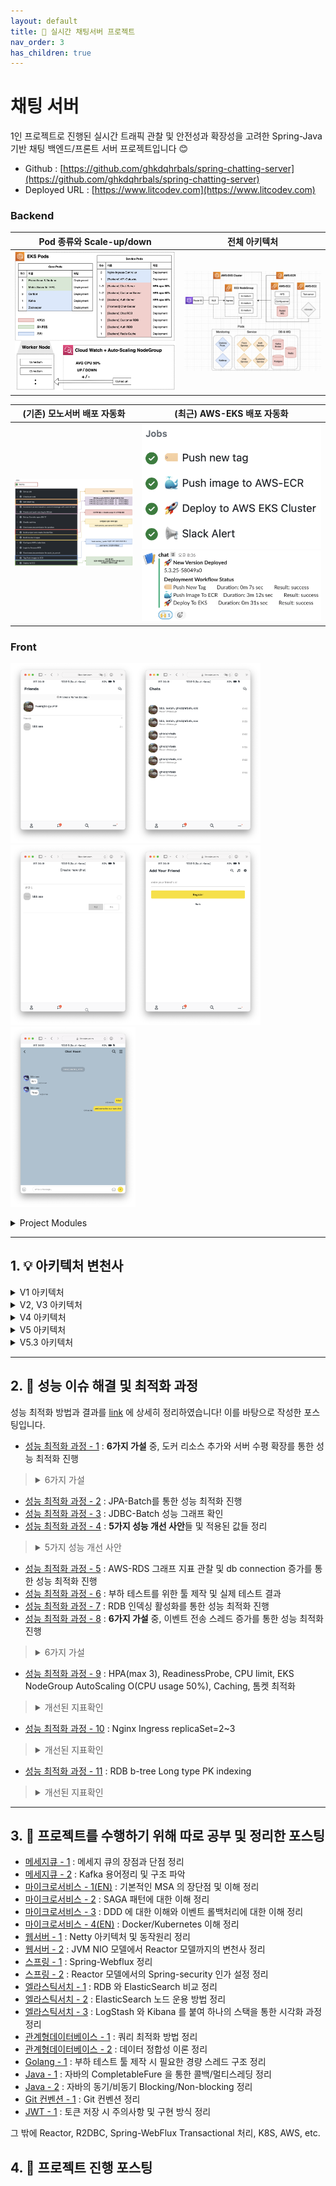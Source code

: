```yaml
---
layout: default
title: 📌 실시간 채팅서버 프로젝트
nav_order: 3
has_children: true
---
```


# **채팅 서버**
1인 프로젝트로 진행된 실시간 트래픽 관찰 및 안전성과 확장성을 고려한 Spring-Java 기반 채팅 백엔드/프론트 서버 프로젝트입니다 😊

* Github : [https://github.com/ghkdqhrbals/spring-chatting-server](https://github.com/ghkdqhrbals/spring-chatting-server)
* Deployed URL : [https://www.litcodev.com](https://www.litcodev.com)

### Backend

| Pod 종류와 Scale-up/down | 전체 아키텍처 | 
|--|--|
| ![pods](../../assets/chat/archtecture/pods.png) | ![architecture](../../assets/chat/archtecture/arc.png) |

| (기존) 모노서버 배포 자동화 | (최근) AWS-EKS 배포 자동화 | 
|--|--|
| ![monodeploy](../../assets/chat/archtecture/monodeploy.png) | ![multijob](../../assets/chat/archtecture/multijob.png) ![slack](../../assets/chat/archtecture/slack.png) |

### Front

<img src="../../assets/chat/1.png" alt="Image 1" width="200"><img src="../../assets/chat/2.png" alt="Image 2" width="200"><img src="../../assets/chat/3.png" alt="Image 3" width="200"><img src="../../assets/chat/4.png" alt="Image 4" width="200"><img src="../../assets/chat/5.png" alt="Image 5" width="200">

<details><summary> Project Modules </summary><div markdown="1">

1. `common-dto` : 에러 처리와 다양한 변수 및 dto들을 관리하는 모듈입니다.
2. `gateway-service` : Netty, (Spring-Cloud-Gateway) 통합 백엔드 엔트리를 제공하는 게이트웨이로써 JWT 토큰 검증 및 유저권한에 따라 백엔드에 엑세스를 허가해주는 모듈입니다.
3. `config-service` : 여러 설정파일들을 rabbitMQ와 actuator로 여러 서버에 전파하는 역할을 수행합니다.
4. `discovery-service` : Eureka 서버로 `gateway-service` 에게 로드밸런싱을 위한 서버 url 리스트를 반환해주는 역할을 수행합니다.
5. `docker-elk` : `엘라스틱 서치` + `로그 스태시` + `키바나` 를 병합하여 도커라이징 된 라이브러리로, `Kafka` 의 newUser 토픽을 읽어와 인덱스에 저장 및 그래프화 하는 모듈입니다.
6. `인증서버` : Undertow, JWT 토큰 발급 및 `채팅서버`와 `고객서버`에 유저 추가 이벤트를 Saga Orchestration 방식으로 전파하는 역할을 수행합니다.
7. `채팅서버` : Tomcat, 채팅서비스를 제공하는 서버입니다.
8. `고객서버` : Tomcat, 사용자의 계좌를 관리하는 서버입니다.
9. `주문서버` : (**Not set**) 사용자의 상품주문을 관리하는 서버입니다.
10. `상품서버` : (**Not set**) 상품목록을 관리하는 서버입니다.
11. `kafkaMQ` : `인증서버`, `고객서버`, `주문서버` 가 유저정보를 서로 전파받을 떄 사용됩니다. 또한 RDB 의 Backup를 생성할 때 사용되며 ELK 의 통계를 만들때 사용되는 백본망입니다.
12. `rabbitMQ` : Actuator 에 설정파일들을 실시간으로 전파할 떄 사용되는 메세지큐입니다.
13. `nginx` : (deprecated)
14. `Redis` : 이벤트 전송 상태를 저장할 때 사용하는 DB입니다.
15. `RDB` : (Postgres) AWS-RDS 및 localDB 를 사용하며, 주요서비스들의 데이터들을 저장합니다.

</div></details>


-----

## 1.  💡 아키텍처 변천사

<details><summary> V1 아키텍처 </summary><div markdown="1">

![img](../../assets/img/kafka/kafkaVersion.png)

</div></details>

<details><summary> V2, V3 아키텍처 </summary><div markdown="1">

![img](../../assets/img/es/final.png)

</div></details>

<details><summary> V4 아키텍처 </summary><div markdown="1">

![img](../../assets/img/msa/v3.1.0.png)

</div></details>

<details><summary> V5 아키텍처 </summary><div markdown="1">

![image](../../assets/img/msa/12.svg)

</div></details>


<details><summary> V5.3 아키텍처 </summary><div markdown="1">

<img width="880" alt="스크린샷 2023-12-15 오후 12 31 41" src="https://github.com/ghkdqhrbals/spring-chatting-server/assets/29156882/2652be5a-2d1c-4a7b-957b-d69aaa21007e">

</div></details>

------

## 2.  🔨 성능 이슈 해결 및 최적화 과정

성능 최적화 방법과 결과를 [link](https://github.com/ghkdqhrbals/spring-chatting-server/issues?q=is%3Aissue+label%3A%22feature%3A+performance%22+) 에 상세히 정리하였습니다! 이를 바탕으로 작성한 포스팅입니다. 

* [성능 최적화 과정 - 1](https://ghkdqhrbals.github.io/portfolios/docs/project/2023-01-16-chatting(13)/) : **6가지 가설** 중, 도커 리소스 추가와 서버 수평 확장를 통한 성능 최적화 진행
> <details><summary> 6가지 가설 </summary><div markdown="1">
>
>  * [서버부하 툴의 속도문제] 문제였나? ❌
>  * [이벤트 흐름에서의 문제] 문제였나? ❌
>  * [백업 과정에서의 문제] 문제였나? ❌ 
>  * [과도한 replication 생성] 문제였나? ❌
>  * [제한된 CPU/MEMORY 리소스로 인한 문제] 문제였나? ✅
>  * [단일 인증 서버로 인한 병목현상] 문제였나? ✅
>
> </div></details>
* [성능 최적화 과정 - 2](https://ghkdqhrbals.github.io/portfolios/docs/project/2023-01-17-chatting(15)/) : JPA-Batch를 통한 성능 최적화 진행
* [성능 최적화 과정 - 3](https://ghkdqhrbals.github.io/portfolios/docs/project/2023-01-24-chatting(17)/) : JDBC-Batch 성능 그래프 확인
* [성능 최적화 과정 - 4](https://ghkdqhrbals.github.io/portfolios/docs/project/2023-01-27-chatting(18)/) : **5가지 성능 개선 사안**들 및 적용된 값들 정리
> <details><summary> 5가지 성능 개선 사안 </summary><div markdown="1">
>
>  * [JDBC-Batch] before : 1 / after : 100
>  * [chatting_id 내부 자동 생성(네트워크 로드 감소)] before : from db sequence / after : random.UUID
>  * [db parallel processor 확장(db cpu 사용률 증가)] before : 1개 / after : 8개
>  * [쿼리 빈도 축소( sql 최적화 + lazy fetch )] before : 6번 / after : 4번
>  * [서버 수평 확장] before : 1대 / after : 2대
>
> </div></details>
* [성능 최적화 과정 - 5](https://ghkdqhrbals.github.io/portfolios/docs/project/2023-03-05-chatting(21)/) : AWS-RDS 그래프 지표 관찰 및 db connection 증가를 통한 성능 최적화 진행
* [성능 최적화 과정 - 6](https://ghkdqhrbals.github.io/portfolios/docs/project/2023-03-11-chatting(23)/) : 부하 테스트를 위한 툴 제작 및 실제 테스트 결과
* [성능 최적화 과정 - 7](https://ghkdqhrbals.github.io/portfolios/docs/project/2023-03-16-chatting(25)/) : RDB 인덱싱 활성화를 통한 성능 최적화 진행
* [성능 최적화 과정 - 8](https://ghkdqhrbals.github.io/portfolios/docs/project/2023-05-01-chatting(35)/) : **6가지 가설** 중, 이벤트 전송 스레드 증가를 통한 성능 최적화 진행
> <details><summary> 6가지 가설 </summary><div markdown="1">
>
> * [Undertow 의 적은 parellel thread] 문제였나? ❌
> * [Spring Security 의 토큰 확인 절차에서 발생할 수 있는 딜레이 문제] 문제였나? ❌
> * [이벤트 트랜젝션을 관리하는 Redis 저장 성능 문제] 문제였나? ❌
> * [CPU/Memory 부족] 문제였나? ✅
> * [적은 Kafka Producer 스레드 개수] 문제였나? ✅
> * [linger.ms 와 batch_size 문제] 문제였나? ❌
>
> </div></details>
* [성능 최적화 과정 - 9](https://ghkdqhrbals.github.io/portfolios/docs/project/2023-12-21-chatting(40)/) : HPA(max 3), ReadinessProbe, CPU limit, EKS NodeGroup AutoScaling O(CPU usage 50%), Caching, 톰켓 최적화
> <details><summary> 개선된 지표확인 </summary><div markdown="1">
>
> | 지표 | 개선 이전 | 개선 이후 | 변화 |
> |------|-----------|-----------|------|
> | TPS 평균 | 109.27 | 312.16 | **185.68% 🟢** |
> | TPS p95 | 271.82 | 376.77 | **38.61% 🟢** |
> | TPS p99 | 298.47 | 415.61 | **39.25% 🟢** |
> | MTTFB 평균 | 1605.44 ms | 950.89 ms | **68.84% 🟢** |
> | MTTFB p95 | 24013.28 ms | 1322.11 ms | **1716.28% 🟢** |
> | MTTFB p99 | 27690.40 ms | 1833.22 ms | **1410.48% 🟢** |
> | MTTFB 차이 평균 | 2838.38 ms | 112.52 ms | **2422.56% 🟢** |
> | MTTFB 평균적인 변동률 | 75.00% | 10.67% | **602.91% 🟢** |
>
> </div></details>
* [성능 최적화 과정 - 10](https://ghkdqhrbals.github.io/portfolios/docs/project/2023-12-29-chatting(41)/) : Nginx Ingress replicaSet=2~3
> <details><summary> 개선된 지표확인 </summary><div markdown="1">
>
> | 지표              | 개선 이전      | 개선 이후      | Change |
> | ----------------|------------|------------|-------|
> | TPS 평균         | 319.99     | 422.20     | **31.94% 🟢** |
> | TPS p95        | 376.77     | 497.80     | **32.12% 🟢** |
> | TPS p99        | 415.61     | 532.80     | **28.20% 🟢** |
> | MTTFB 평균       | 950.89 ms  | 709.86 ms  | **25.35% 🟢** |
> | MTTFB p95      | 1322.11 ms | 958.64 ms  | **27.49% 🟢** |
> | MTTFB p99      | 1833.22 ms | 1117.45 ms | **39.04% 🟢** |
> | MTTFB 차이 평균    | 112.52 ms  | 58.82 ms   | **47.72% 🟢** |
> | MTTFB 평균적인 변동률 | 10.67%     | 7.67%      | **28.12% 🟢** |
>
> </div></details>
* [성능 최적화 과정 - 11](https://ghkdqhrbals.github.io/portfolios/docs/project/2024-01-03-chatting(42)/) : RDB b-tree Long type PK indexing
> <details><summary> 개선된 지표확인 </summary><div markdown="1">
>
> | 지표 | 개선 이전 | 개선 이후 | Change        |
> |------|-----------|---------------|------|
> | TPS 평균 | 377.24 | 404.36 | **7.19% 🟢**  |
> | TPS p95 | 464.73 | 472.70 | **1.71% 🟢**  |
> | TPS p99 | 491.26 | 520.06 | **5.86% 🟢**  |
> | MTTFB 평균 | 496.27 ms | 456.42 ms | **8.73% 🟢**  |
> | MTTFB p95 | 882.81 ms | 799.67 ms | **10.4% 🟢**  |
> | MTTFB p99 | 1163.81 ms | 1130.67 ms | **2.93% 🟢**  |
> | MTTFB 차이 평균 | 106.51 ms | 74.02 ms | **43.89% 🟢** |
> | MTTFB 평균적인 변동률 | 20.77% | 15.27% | **36.02% 🟢** |
>
> </div></details>

------

## 3.  📕 프로젝트를 수행하기 위해 따로 공부 및 정리한 포스팅 
* [메세지큐 - 1](https://ghkdqhrbals.github.io/portfolios/docs/메세지큐/2022-12-01-message-queue/) : 메세지 큐의 장점과 단점 정리
* [메세지큐 - 2](https://ghkdqhrbals.github.io/portfolios/docs/메세지큐/2022-12-02-kafka/) : Kafka 용어정리 및 구조 파악 
* [마이크로서비스 - 1(EN)](https://ghkdqhrbals.github.io/portfolios/docs/msa/2022-09-05-micro-service-architecture2/) : 기본적인 MSA 의 장단점 및 이해 정리
* [마이크로서비스 - 2](https://ghkdqhrbals.github.io/portfolios/docs/msa/2022-09-04-micro-service-architecture1/) : SAGA 패턴에 대한 이해 정리 
* [마이크로서비스 - 3](https://ghkdqhrbals.github.io/portfolios/docs/msa/2023-03-22-msa1/) : DDD 에 대한 이해와 이벤트 롤백처리에 대한 이해 정리
* [마이크로서비스 - 4(EN)](https://ghkdqhrbals.github.io/portfolios/docs/msa/2022-05-30-msa-docker-kubernetes/) : Docker/Kubernetes 이해 정리
* [웹서버 - 1](https://ghkdqhrbals.github.io/portfolios/docs/Java/6/) : Netty 아키텍처 및 동작원리 정리 
* [웹서버 - 2](https://ghkdqhrbals.github.io/portfolios/docs/Java/5/) : JVM NIO 모델에서 Reactor 모델까지의 변천사 정리
* [스프링 - 1](https://ghkdqhrbals.github.io/portfolios/docs/Java/2/) : Spring-Webflux 정리
* [스프링 - 2](https://ghkdqhrbals.github.io/portfolios/docs/Java/3/) : Reactor 모델에서의 Spring-security 인가 설정 정리
* [엘라스틱서치 - 1](https://ghkdqhrbals.github.io/portfolios/docs/elasticSearch/2022-12-31-elastic-search/) : RDB 와 ElasticSearch 비교 정리
* [엘라스틱서치 - 2](https://ghkdqhrbals.github.io/portfolios/docs/elasticSearch/2023-01-01-elastic-search(2)/) : ElasticSearch 노드 운용 방법 정리
* [엘라스틱서치 - 3](https://ghkdqhrbals.github.io/portfolios/docs/elasticSearch/2023-01-02-elastic-search(3)/) : LogStash 와 Kibana 를 붙여 하나의 스택을 통한 시각화 과정 정리
* [관계형데이터베이스 - 1](https://ghkdqhrbals.github.io/portfolios/docs/데이터베이스/db1/) : 쿼리 최적화 방법 정리
* [관계형데이터베이스 - 2](https://ghkdqhrbals.github.io/portfolios/docs/데이터베이스/2022-11-20-DB-3/) : 데이터 정합성 이론 정리
* [Golang - 1](https://ghkdqhrbals.github.io/portfolios/docs/Go언어/2022-09-18-thread-goroutine/) : 부하 테스트 툴 제작 시 필요한 경량 스레드 구조 정리
* [Java - 1](https://ghkdqhrbals.github.io/portfolios/docs/Java/java3/) : 자바의 CompletableFure 을 통한 콜백/멀티스레딩 정리
* [Java - 2](https://ghkdqhrbals.github.io/portfolios/docs/Java/java1/) : 자바의 동기/비동기 Blocking/Non-blocking 정리
* [Git 컨벤션 - 1](https://accurate-allspice-e0a.notion.site/git-convention-9e8f78c9d33346bca965c30fb6537d5a) : Git 컨벤션 정리
* [JWT - 1](https://accurate-allspice-e0a.notion.site/jwt-2eb41c679cfe4fa4b5210594482b8025?pvs=4) : 토큰 저장 시 주의사항 및 구현 방식 정리

그 밖에 Reactor, R2DBC, Spring-WebFlux Transactional 처리, K8S, AWS, etc. 

## 4.  📗 프로젝트 진행 포스팅
